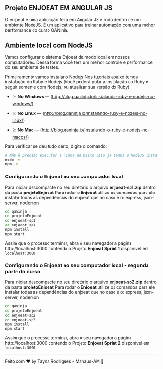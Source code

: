 
## Projeto ENJOEAT EM ANGULAR JS

O enjoeat é uma aplicação feita em Angular JS e roda dentro de um ambiente NodeJS. É um aplicativo para treinar automação com uma mehor performance do curso QANinja.

## Ambiente local com NodeJS
Vamos configurar o sistema Enjoeat de modo local em nossos computadores. Dessa forma você terá um melhor controle e performance do seu ambiente de testes.

Primeiramente vamos instalar o Nodejs
Nos tutoriais abaixo temos instalação do Ruby e Nodejs (Você poderá pular a instalação do Ruby e seguir somente com Nodejs, ou atualizar sua versão do Ruby)


- 💹 **No Windows** — (http://blog.qaninja.io/instalando-ruby-e-nodejs-no-windows/)

- 💹 **No Linux** — (http://blog.qaninja.io/instalando-ruby-e-nodejs-no-linux/)

- 💹 **No Mac** — (http://blog.qaninja.io/instalando-o-ruby-e-nodejs-no-macos/)


Para verificar se deu tudo certo, digite o comando:
```bash
# NÃO é preciso executar a linha de baixo caso ja tenha o NodeJS instalado
node -v
npm -v
```

### Configurando o Enjoeat no seu computador local
Para iniciar descompacte no seu diretório o arquivo **enjoeat-sp1.zip** dentro da pasta **projetoEnjoeat**
Para rodar o **Enjoeat** utilize os comandos para ele instalar todas as dependências do enjoeat que no caso é o: express, json-server, nodemon
```bash
cd qaninja
cd projetoEnjoeat
cd enjoeat-sp1
cd enjoeat-sp1
npm install
npm start
```
Assim que o processo terminar, abra o seu navegador a página http://localhost:3000 contendo o Projeto **Enjoeat Sprint 1** disponível em `localhost:3000`

### Configurando o Enjoeat no seu computador local - segunda parte do curso
Para iniciar descompacte no seu diretório o arquivo **enjoeat-sp2.zip** dentro da pasta **projetoEnjoeat**
Para rodar o **Enjoeat** utilize os comandos para ele instalar todas as dependências do enjoeat que no caso é o: express, json-server, nodemon
```bash
cd qaninja
cd projetoEnjoeat
cd enjoeat-sp2
cd enjoeat-sp2
npm install
npm start
```
Assim que o processo terminar, abra o seu navegador a página http://localhost:3000 contendo o Projeto **Enjoeat Sprint 2** disponível em `localhost:3000`

----------
Feito com ♥ by Tayna Rodrigues - Manaus-AM  👋 


